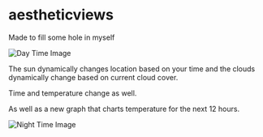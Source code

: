 # aestheticviews

Made to fill some hole in myself

![Day Time Image](https://i.imgur.com/U2O4m80.png)

The sun dynamically changes location based on your time and the clouds dynamically change based on current cloud cover.

Time and temperature change as well.

As well as a new graph that charts temperature for the next 12 hours.

![Night Time Image](https://i.imgur.com/JoziBZS.png)

